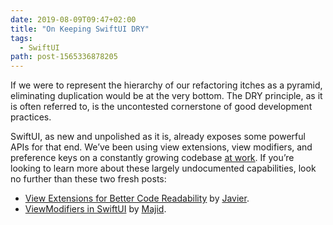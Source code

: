 ```yaml
---
date: 2019-08-09T09:47+02:00
title: "On Keeping SwiftUI DRY"
tags:
  - SwiftUI
path: post-1565336878205
---
```


If we were to represent the hierarchy of our refactoring itches as a pyramid, eliminating duplication would be at the very bottom. The DRY principle, as it is often referred to, is the uncontested cornerstone of good development practices.

SwiftUI, as new and unpolished as it is, already exposes some powerful APIs for that end. We’ve been using view extensions, view modifiers, and preference keys on a constantly growing codebase [at work](/blog/2019/swift-ui-early-lessons). If you’re looking to learn more about these largely undocumented capabilities, look no further than these two fresh posts:

- [View Extensions for Better Code Readability](https://swiftui-lab.com/view-extensions-for-better-code-readability/) by [Javier](https://twitter.com/SwiftUILab/).
- [ViewModifiers in SwiftUI](https://mecid.github.io/2019/08/07/viewmodifiers-in-swiftui/) by [Majid](https://twitter.com/mecid).
